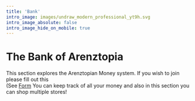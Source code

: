 ```yaml
---
title: 'Bank'
intro_image: images/undraw_modern_professional_yt9h.svg
intro_image_absolute: false
intro_image_hide_on_mobile: true
---
```


# The Bank of Arenztopia
This section explores the Arenztopian Money system. If you wish to join please fill out this  
(See [Form](https://forms.gle/FzM1NHhjE7xB9eFa8)
You can keep track of all your money and also in this section you can shop multiple stores!
